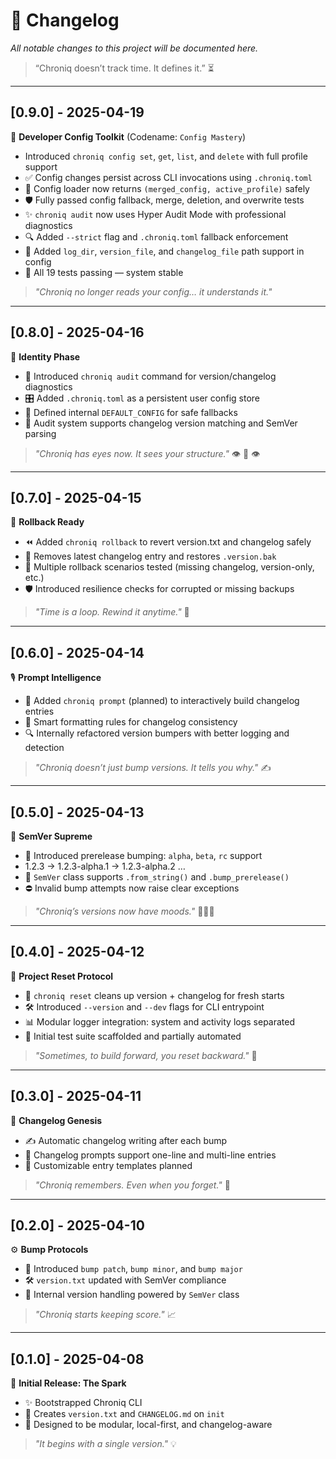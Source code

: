 # 📜 Changelog  

_All notable changes to this project will be documented here._  
> “Chroniq doesn’t track time. It defines it.” ⏳

---

## [0.9.0] - 2025-04-19  

🧰 **Developer Config Toolkit** (Codename: `Config Mastery`)  

- Introduced `chroniq config set`, `get`, `list`, and `delete` with full profile support  
- ✅ Config changes persist across CLI invocations using `.chroniq.toml`  
- 🔐 Config loader now returns `(merged_config, active_profile)` safely  
- 🛡️ Fully passed config fallback, merge, deletion, and overwrite tests  
- ✨ `chroniq audit` now uses Hyper Audit Mode with professional diagnostics  
- 🔍 Added `--strict` flag and `.chroniq.toml` fallback enforcement  
- 📂 Added `log_dir`, `version_file`, and `changelog_file` path support in config  
- 🧪 All 19 tests passing — system stable  

> _"Chroniq no longer reads your config… it understands it."_

---

## [0.8.0] - 2025-04-16  

🪪 **Identity Phase**  

- 🧪 Introduced `chroniq audit` command for version/changelog diagnostics  
- 🎛️ Added `.chroniq.toml` as a persistent user config store  
- 🧱 Defined internal `DEFAULT_CONFIG` for safe fallbacks  
- 🎯 Audit system supports changelog version matching and SemVer parsing  

> _"Chroniq has eyes now. It sees your structure."_ 👁️ 👄 👁️

---

## [0.7.0] - 2025-04-15  

🔄 **Rollback Ready**  

- ⏪ Added `chroniq rollback` to revert version.txt and changelog safely  
- 🧹 Removes latest changelog entry and restores `.version.bak`  
- 🧪 Multiple rollback scenarios tested (missing changelog, version-only, etc.)  
- 🛡️ Introduced resilience checks for corrupted or missing backups  

> _"Time is a loop. Rewind it anytime."_ 🔁

---

## [0.6.0] - 2025-04-14  

🎙️ **Prompt Intelligence**  

- 🧠 Added `chroniq prompt` (planned) to interactively build changelog entries  
- 📝 Smart formatting rules for changelog consistency  
- 🔍 Internally refactored version bumpers with better logging and detection  

> _"Chroniq doesn’t just bump versions. It tells you why."_ ✍️

---

## [0.5.0] - 2025-04-13  

🔖 **SemVer Supreme**  

- 🧪 Introduced prerelease bumping: `alpha`, `beta`, `rc` support  
- 1.2.3 → 1.2.3-alpha.1 → 1.2.3-alpha.2 …  
- 🧠 `SemVer` class supports `.from_string()` and `.bump_prerelease()`  
- ⛔ Invalid bump attempts now raise clear exceptions  

> _"Chroniq’s versions now have moods."_ 😤😎😱

---

## [0.4.0] - 2025-04-12  

🧱 **Project Reset Protocol**  

- 🧹 `chroniq reset` cleans up version + changelog for fresh starts  
- 🛠️ Introduced `--version` and `--dev` flags for CLI entrypoint  
- 📊 Modular logger integration: system and activity logs separated  
- 🧪 Initial test suite scaffolded and partially automated  

> _"Sometimes, to build forward, you reset backward."_ 🧼

---

## [0.3.0] - 2025-04-11  

📓 **Changelog Genesis**  

- ✍️ Automatic changelog writing after each bump  
- 🧠 Changelog prompts support one-line and multi-line entries  
- 🧾 Customizable entry templates planned  

> _"Chroniq remembers. Even when you forget."_ 📝

---

## [0.2.0] - 2025-04-10  

⚙️ **Bump Protocols**  

- 🚀 Introduced `bump patch`, `bump minor`, and `bump major`  
- 🛠️ `version.txt` updated with SemVer compliance  
- 🧪 Internal version handling powered by `SemVer` class  

> _"Chroniq starts keeping score."_ 📈

---

## [0.1.0] - 2025-04-08  

🌱 **Initial Release: The Spark**  

- ✨ Bootstrapped Chroniq CLI  
- 📂 Creates `version.txt` and `CHANGELOG.md` on `init`  
- 🧠 Designed to be modular, local-first, and changelog-aware  

> _"It begins with a single version."_ 💡
